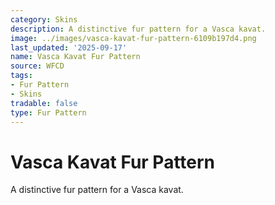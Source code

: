 ```yaml
---
category: Skins
description: A distinctive fur pattern for a Vasca kavat.
image: ../images/vasca-kavat-fur-pattern-6109b197d4.png
last_updated: '2025-09-17'
name: Vasca Kavat Fur Pattern
source: WFCD
tags:
- Fur Pattern
- Skins
tradable: false
type: Fur Pattern
---
```


# Vasca Kavat Fur Pattern

A distinctive fur pattern for a Vasca kavat.

